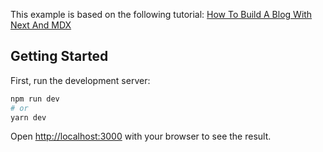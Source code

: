 This example is based on the following tutorial:
[How To Build A Blog With Next And MDX](https://www.smashingmagazine.com/2020/09/build-blog-nextjs-mdx/)

## Getting Started

First, run the development server:

```bash
npm run dev
# or
yarn dev
```

Open [http://localhost:3000](http://localhost:3000) with your browser to see the result.
